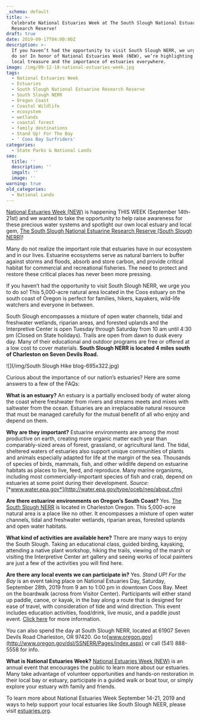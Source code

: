 ```yaml
---
_schema: default
title: >-
  Celebrate National Estuaries Week at The South Slough National Estuarine
  Research Reserve!
draft: true
date: 2019-09-17T04:00:00Z
description: >-
  If you haven’t had the opportunity to visit South Slough NERR, we urge you to
  do so! In honor of National Estuaries Week (NEW), we’re highlighting this
  local treasure and the importance of estuaries everywhere.
image: /img/09-12-18-national-estuaries-week.jpg
tags:
  - National Estuaries Week
  - Estuaries
  - South Slough National Estuarine Research Reserve
  - South Slough NERR
  - Oregon Coast
  - Coastal Wildlife
  - ecosystem
  - wetlands
  - coastal forest
  - family destinations
  - Stand Up! For The Bay
  - ' Coos Bay Surfriders'
categories:
  - State Parks & National Lands
seo:
  title: ''
  description: ''
  imgalt: ''
  image: ''
warning: true
old_categories:
  - National Lands
---
```

[National Estuaries Week (NEW)](https://estuaries.org/get-involved/new/) is happening THIS WEEK (September 14th-21st) and we wanted to take the opportunity to help raise awareness for these precious water systems and spotlight our own local estuary and local gem, [The South Slough National Estuarine Research Reserve (South Slough NERR)](https://www.oregon.gov/dsl/SS/Pages/About.aspx)!

Many do not realize the important role that estuaries have in our ecosystem and in our lives. Estuarine ecosystems serve as natural barriers to buffer against storms and floods, absorb and store carbon, and provide critical habitat for commercial and recreational fisheries. The need to protect and restore these critical places has never been more pressing.

If you haven’t had the opportunity to visit South Slough NERR, we urge you to do so! This 5,000-acre natural area located in the Coos estuary on the south coast of Oregon is perfect for families, hikers, kayakers, wild-life watchers and everyone in between.

South Slough encompasses a mixture of open water channels, tidal and freshwater wetlands, riparian areas, and forested uplands and the Interpretive Center is open Tuesday through Saturday from 10 am until 4:30 pm (Closed on State holidays). Trails are open from dawn to dusk every day. Many of their educational and outdoor programs are free or offered at a low cost to cover materials. **South Slough NERR is located 4 miles south of Charleston on Seven Devils Road.**

!\[\](/img/South Slough Hike blog-695x322.jpg)

Curious about the importance of our nation’s estuaries? Here are some answers to a few of the FAQs:

**What is an estuary?** An estuary is a partially enclosed body of water along the coast where freshwater from rivers and streams meets and mixes with saltwater from the ocean. Estuaries are an irreplaceable natural resource that must be managed carefully for the mutual benefit of all who enjoy and depend on them.

**Why are they important?** Estuarine environments are among the most productive on earth, creating more organic matter each year than comparably-sized areas of forest, grassland, or agricultural land. The tidal, sheltered waters of estuaries also support unique communities of plants and animals especially adapted for life at the margin of the sea. Thousands of species of birds, mammals, fish, and other wildlife depend on estuarine habitats as places to live, feed, and reproduce. Many marine organisms, including most commercially-important species of fish and crab, depend on estuaries at some point during their development. *Source:* [*www.water.epa.gov*](http://water.epa.gov/type/oceb/nep/about.cfm)

**Are there estuarine environments on Oregon’s South Coast?** Yes. [The South Slough NERR](https://www.oregon.gov/dsl/SS/Pages/About.aspx) is located in Charleston Oregon. This 5,000-acre natural area is a place like no other. It encompasses a mixture of open water channels, tidal and freshwater wetlands, riparian areas, forested uplands and open water habitats.

**What kind of activities are available here?** There are many ways to enjoy the South Slough. Taking an educational class, guided birding, kayaking, attending a native plant workshop, hiking the trails, viewing of the marsh or visiting the Interpretive Center art gallery and seeing works of local painters are just a few of the activities you will find here.

**Are there any local events we can participate in?** Yes. *Stand UP! For the Bay* is an event taking place on National Estuaries Day, Saturday, September 28th, 2019 from 9 am to 1:00 pm in downtown Coos Bay. Meet on the boardwalk (across from Visitor Center). Participants will either stand up paddle, canoe, or kayak, in the bay along a route that is designed for ease of travel, with consideration of tide and wind direction. This event includes education activities, food/drink, live music, and a paddle joust event. [Click here](https://www.facebook.com/events/1024849711239531/?active_tab=about) for more information.

You can also spend the day at South Slough NERR, located at 61907 Seven Devils Road Charleston, OR 97420. Go to[www.oregon.gov](http://www.oregon.gov/dsl/SSNERR/Pages/index.aspx) or call (541) 888-5558 for info.

**What is National Estuaries Week?** [National Estuaries Week (NEW)](https://estuaries.org/get-involved/new/) is an annual event that encourages the public to learn more about our estuaries. Many take advantage of volunteer opportunities and hands-on restoration in their local bay or estuary, participate in a guided walk or boat tour, or simply explore your estuary with family and friends.

To learn more about National Estuaries Week September 14-21, 2019 and ways to help support your local estuaries like South Slough NEER, please visit [estuaries.org](https://estuaries.org/get-involved/new/).
